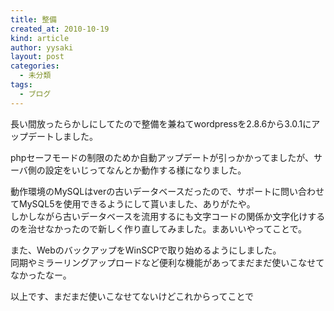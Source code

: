 ```yaml
---
title: 整備
created_at: 2010-10-19
kind: article
author: yysaki
layout: post
categories:
  - 未分類
tags:
  - ブログ
---
```

長い間放ったらかしにしてたので整備を兼ねてwordpressを2.8.6から3.0.1にアップデートしました。

phpセーフモードの制限のためか自動アップデートが引っかかってましたが、サーバ側の設定をいじってなんとか動作する様になりました。

動作環境のMySQLはverの古いデータベースだったので、サポートに問い合わせてMySQL5を使用できるようにして貰いました、ありがたや。  
しかしながら古いデータベースを流用するにも文字コードの関係か文字化けするのを治せなかったので新しく作り直してみました。まあいいやってことで。

また、WebのバックアップをWinSCPで取り始めるようにしました。  
同期やミラーリングアップロードなど便利な機能があってまだまだ使いこなせてなかったなー。

以上です、まだまだ使いこなせてないけどこれからってことで
